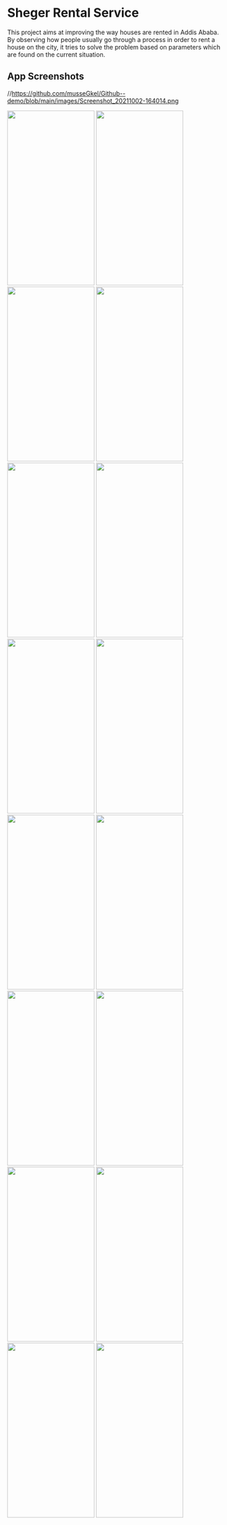 # Sheger Rental Service

This project aims at improving the way houses are rented in Addis Ababa. By observing how people usually go through a process in order to rent a house on the city, it tries to solve the problem based on parameters which are found on the current situation.

## App Screenshots
//https://github.com/musseGkel/Github--demo/blob/main/images/Screenshot_20211002-164014.png

<img src="https://github.com/musseGkel/Github--demo/blob/main/Sheger%20Rental%20Service%20images/Screenshot_20211002-164014.png" width="200" height="400" />   <img src="https://github.com/musseGkel/Github--demo/blob/main/Sheger%20Rental%20Service%20images/Screenshot_20211002-164024.png" width="200" height="400" />   <img src="https://github.com/musseGkel/Github--demo/blob/main/Sheger%20Rental%20Service%20images/Screenshot_20211002-164041.png" width="200" height="400" />   <img src="https://github.com/musseGkel/Github--demo/blob/main/Sheger%20Rental%20Service%20images/Screenshot_20211002-164136.png" width="200" height="400" />   <img src="https://github.com/musseGkel/Github--demo/blob/main/Sheger%20Rental%20Service%20images/Screenshot_20211002-164151.png" width="200" height="400" />   <img src="https://github.com/musseGkel/Github--demo/blob/main/Sheger%20Rental%20Service%20images/Screenshot_20211002-164227.png" width="200" height="400" />   <img src="https://github.com/musseGkel/Github--demo/blob/main/Sheger%20Rental%20Service%20images/Screenshot_20211002-164241.png" width="200" height="400" />   <img src="https://github.com/musseGkel/Github--demo/blob/main/Sheger%20Rental%20Service%20images/Screenshot_20211002-164253.png" width="200" height="400" />   <img src="https://github.com/musseGkel/Github--demo/blob/main/Sheger%20Rental%20Service%20images/Screenshot_20211002-164257.png" width="200" height="400" />   <img src="https://github.com/musseGkel/Github--demo/blob/main/Sheger%20Rental%20Service%20images/Screenshot_20211002-164313.png" width="200" height="400" />   <img src="https://github.com/musseGkel/Github--demo/blob/main/Sheger%20Rental%20Service%20images/Screenshot_20211002-164627.png" width="200" height="400" />   <img src="https://github.com/musseGkel/Github--demo/blob/main/Sheger%20Rental%20Service%20images/Screenshot_20211002-164633.png" width="200" height="400" />   <img src="https://github.com/musseGkel/Github--demo/blob/main/Sheger%20Rental%20Service%20images/Screenshot_20211002-164639.png" width="200" height="400" />   <img src="https://github.com/musseGkel/Github--demo/blob/main/Sheger%20Rental%20Service%20images/Screenshot_20211002-164646.png" width="200" height="400" />   <img src="https://github.com/musseGkel/Github--demo/blob/main/Sheger%20Rental%20Service%20images/Screenshot_20211002-164649.png" width="200" height="400" />   <img src="https://github.com/musseGkel/Github--demo/blob/main/Sheger%20Rental%20Service%20images/Screenshot_20211002-164821.png" width="200" height="400" /> 

